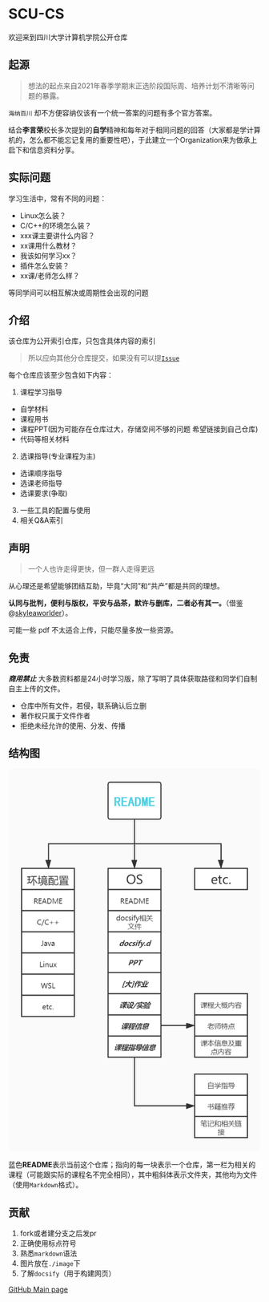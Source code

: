 # SCU-CS

欢迎来到四川大学计算机学院公开仓库

## 起源

>   想法的起点来自2021年春季学期末正选阶段国际周、培养计划不清晰等问题的暴露。

`海纳百川` 却不方便容纳仅该有一个统一答案的问题有多个官方答案。

结合**李言荣**校长多次提到的**自学**精神和每年对于相同问题的回答（大家都是学计算机的，怎么都不能忘记复用的重要性吧），于此建立一个Organization来为做承上启下和信息资料分享。

## 实际问题

学习生活中，常有不同的问题：

-   Linux怎么装？
-   C/C++的环境怎么装？
-   xxx课主要讲什么内容？
-   xx课用什么教材？
-   我该如何学习xx？
-   插件怎么安装？
-   xx课/老师怎么样？

等同学间可以相互解决或周期性会出现的问题

## 介绍

该仓库为公开索引仓库，只包含具体内容的索引

>   所以应向其他分仓库提交，如果没有可以提[`Issue`](https://github.com/SCU-CS/README/issues/new/choose)

每个仓库应该至少包含如下内容：
1. 课程学习指导
  - 自学材料
  - 课程用书
  - 课程PPT(因为可能存在仓库过大，存储空间不够的问题 希望链接到自己仓库)
  - 代码等相关材料
2. 选课指导(专业课程为主)
  - 选课顺序指导
  - 选课老师指导
  - 选课要求(争取)
3. 一些工具的配置与使用
4. 相关Q&A索引

## 声明

> 一个人也许走得更快，但一群人走得更远

从心理还是希望能够团结互助，毕竟“大同”和“共产”都是共同的理想。

**认同与批判，便利与版权，平安与品茶，默许与删库，二者必有其一。**（借鉴@[skyleaworlder](https://github.com/TJ-CSCCG/TJCS-Course/blob/master/README.md#mega-%E5%A3%B0%E6%98%8E)）。

可能一些 pdf 不太适合上传，只能尽量多放一些资源。

## 免责

***商用禁止*** 大多数资料都是24小时学习版，除了写明了具体获取路径和同学们自制自主上传的文件。

- 仓库中所有文件，若侵，联系确认后立删
- 著作权只属于文件作者
- 拒绝未经允许的使用、分发、传播

## 结构图

![architecture](image/architecture.jpg)

蓝色**README**表示当前这个仓库；指向的每一块表示一个仓库，第一栏为相关的课程（可能跟实际的课程名不完全相同），其中粗斜体表示文件夹，其他均为文件（使用`Markdown`格式）。

## 贡献

1.  fork或者建分支之后发pr
2.  正确使用标点符号
3.  熟悉`markdown`语法
4.  图片放在`./image`下
5.  了解`docsify`（用于构建网页）

[GitHub Main page](https://github.com/SCU-CS)

